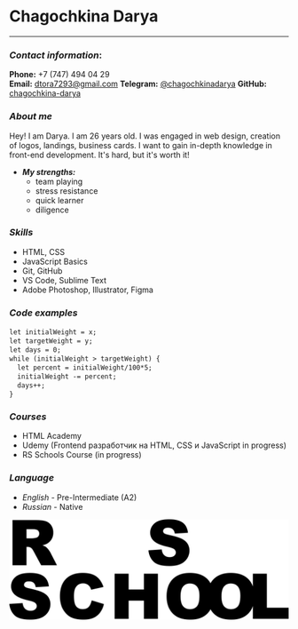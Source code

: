  # Chagochkina Darya
****

 ### _**Contact information**_:
**Phone:** +7 (747) 494 04 29  
**Email:** dtora7293@gmail.com 
**Telegram:** [@chagochkinadarya](https://t.me/chagochkinadarya) 
**GitHub:** [chagochkina-darya](https://github.com/DaryaChagochkina)



 ### _**About me**_
Hey! I am Darya. I am 26 years old. I was engaged in web design, creation of logos, landings, business cards. I want to gain in-depth knowledge in front-end development. It's hard, but it's worth it!


+ _**My strengths:**_
    + team playing
    + stress resistance
    + quick learner
    + diligence


 ### _**Skills**_
+ HTML, CSS
+ JavaScript Basics
+ Git, GitHub
+ VS Code, Sublime Text
+ Adobe Photoshop, Illustrator, Figma

 ### _**Code examples**_
```
let initialWeight = x; 
let targetWeight = y; 
let days = 0;
while (initialWeight > targetWeight) {
  let percent = initialWeight/100*5;
  initialWeight -= percent; 
  days++;
}
```
 ### _**Courses**_
+ HTML Academy
+ Udemy (Frontend разработчик на HTML, CSS и JavaScript in progress)
+ RS Schools Course (in progress)

 ### _**Language**_
+ _English_ - Pre-Intermediate (A2)
+ _Russian_ - Native

![Alt-rsschool](rs_school.svg "RSSchool")









